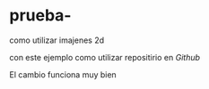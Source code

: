 # prueba-
como utilizar imajenes 2d


con este ejemplo como utilizar repositirio en _Github_


El cambio funciona muy bien
